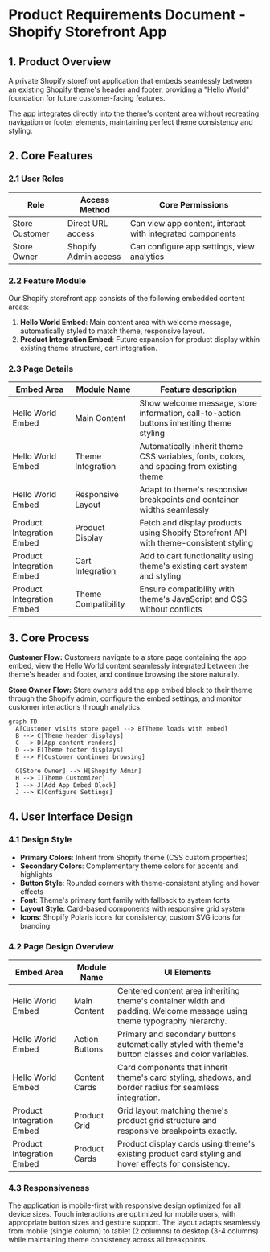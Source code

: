 # Product Requirements Document - Shopify Storefront App

## 1. Product Overview

A private Shopify storefront application that embeds seamlessly between an existing Shopify theme's header and footer, providing a "Hello World" foundation for future customer-facing features.

The app integrates directly into the theme's content area without recreating navigation or footer elements, maintaining perfect theme consistency and styling.

## 2. Core Features

### 2.1 User Roles

| Role | Access Method | Core Permissions |
|------|---------------|------------------|
| Store Customer | Direct URL access | Can view app content, interact with integrated components |
| Store Owner | Shopify Admin access | Can configure app settings, view analytics |

### 2.2 Feature Module

Our Shopify storefront app consists of the following embedded content areas:

1. **Hello World Embed**: Main content area with welcome message, automatically styled to match theme, responsive layout.
2. **Product Integration Embed**: Future expansion for product display within existing theme structure, cart integration.

### 2.3 Page Details

| Embed Area | Module Name | Feature description |
|-----------|-------------|---------------------|
| Hello World Embed | Main Content | Show welcome message, store information, call-to-action buttons inheriting theme styling |
| Hello World Embed | Theme Integration | Automatically inherit theme CSS variables, fonts, colors, and spacing from existing theme |
| Hello World Embed | Responsive Layout | Adapt to theme's responsive breakpoints and container widths seamlessly |
| Product Integration Embed | Product Display | Fetch and display products using Shopify Storefront API with theme-consistent styling |
| Product Integration Embed | Cart Integration | Add to cart functionality using theme's existing cart system and styling |
| Product Integration Embed | Theme Compatibility | Ensure compatibility with theme's JavaScript and CSS without conflicts |

## 3. Core Process

**Customer Flow:**
Customers navigate to a store page containing the app embed, view the Hello World content seamlessly integrated between the theme's header and footer, and continue browsing the store naturally.

**Store Owner Flow:**
Store owners add the app embed block to their theme through the Shopify admin, configure the embed settings, and monitor customer interactions through analytics.

```mermaid
graph TD
  A[Customer visits store page] --> B[Theme loads with embed]
  B --> C[Theme header displays]
  C --> D[App content renders]
  D --> E[Theme footer displays]
  E --> F[Customer continues browsing]
  
  G[Store Owner] --> H[Shopify Admin]
  H --> I[Theme Customizer]
  I --> J[Add App Embed Block]
  J --> K[Configure Settings]
```

## 4. User Interface Design

### 4.1 Design Style

- **Primary Colors**: Inherit from Shopify theme (CSS custom properties)
- **Secondary Colors**: Complementary theme colors for accents and highlights
- **Button Style**: Rounded corners with theme-consistent styling and hover effects
- **Font**: Theme's primary font family with fallback to system fonts
- **Layout Style**: Card-based components with responsive grid system
- **Icons**: Shopify Polaris icons for consistency, custom SVG icons for branding

### 4.2 Page Design Overview

| Embed Area | Module Name | UI Elements |
|-----------|-------------|-------------|
| Hello World Embed | Main Content | Centered content area inheriting theme's container width and padding. Welcome message using theme typography hierarchy. |
| Hello World Embed | Action Buttons | Primary and secondary buttons automatically styled with theme's button classes and color variables. |
| Hello World Embed | Content Cards | Card components that inherit theme's card styling, shadows, and border radius for seamless integration. |
| Product Integration Embed | Product Grid | Grid layout matching theme's product grid structure and responsive breakpoints exactly. |
| Product Integration Embed | Product Cards | Product display cards using theme's existing product card styling and hover effects for consistency. |

### 4.3 Responsiveness

The application is mobile-first with responsive design optimized for all device sizes. Touch interactions are optimized for mobile users, with appropriate button sizes and gesture support. The layout adapts seamlessly from mobile (single column) to tablet (2 columns) to desktop (3-4 columns) while maintaining theme consistency across all breakpoints.